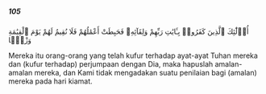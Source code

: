 ##### 105

<span class="ayah">أُو۟لَٰٓئِكَ ٱلَّذِينَ كَفَرُوا۟ بِـَٔايَٰتِ رَبِّهِمْ وَلِقَآئِهِۦ فَحَبِطَتْ أَعْمَٰلُهُمْ فَلَا نُقِيمُ لَهُمْ يَوْمَ ٱلْقِيَٰمَةِ وَزْنًۭا</span>

<span class="ayah_translation">Mereka itu orang-orang yang telah kufur terhadap ayat-ayat Tuhan mereka dan (kufur terhadap) perjumpaan dengan Dia, maka hapuslah amalan-amalan mereka, dan Kami tidak mengadakan suatu penilaian bagi (amalan) mereka pada hari kiamat.</span>
